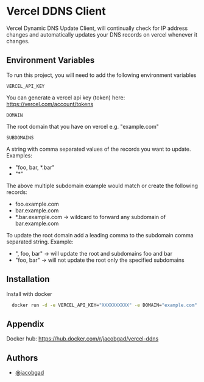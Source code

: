 # Vercel DDNS Client

Vercel Dynamic DNS Update Client, will continually check for IP address changes and automatically updates your DNS records on vercel whenever it changes.

## Environment Variables

To run this project, you will need to add the following environment variables

`VERCEL_API_KEY`

You can generate a vercel api key (token) here: https://vercel.com/account/tokens

`DOMAIN`

The root domain that you have on vercel e.g. "example.com"

`SUBDOMAINS`

A string with comma separated values of the records you want to update.
Examples:

- "foo, bar, \*.bar"
- "\*"

The above multiple subdomain example would match or create the following records:

- foo.example.com
- bar.example.com
- \*.bar.example.com -> wildcard to forward any subdomain of bar.example.com

To update the root domain add a leading comma to the subdomain comma separated string. 
Example:

- ", foo, bar" -> will update the root and subdomains foo and bar
- "foo, bar" -> will not update the root only the specified subdomains

## Installation

Install with docker

```bash
  docker run -d -e VERCEL_API_KEY="XXXXXXXXXX" -e DOMAIN="example.com" -e SUBDOMAINS="foo, bar, *.bar" jacobgad/vercel-ddns
```

## Appendix

Docker hub: https://hub.docker.com/r/jacobgad/vercel-ddns

## Authors

- [@jacobgad](https://www.github.com/jacobgad)
